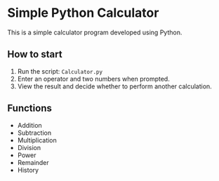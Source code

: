 # Simple Python Calculator

This is a simple calculator program developed using Python.

## How to start

1. Run the script: `Calculator.py`
2. Enter an operator and two numbers when prompted.
3. View the result and decide whether to perform another calculation.

## Functions

- Addition
- Subtraction
- Multiplication
- Division
- Power
- Remainder
- History

